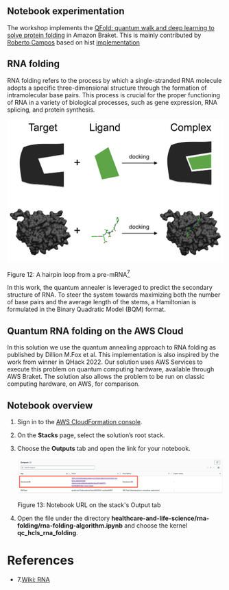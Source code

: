 ## Notebook experimentation

The workshop implements the [QFold: quantum walk and deep learning to solve protein folding](https://iopscience.iop.org/article/10.1088/2058-9565/ac4f2f) in
 Amazon Braket. This is mainly contributed by [Roberto Campos](https://github.com/roberCO) based on hist [implementation](https://iopscience.iop.org/article/10.1088/2058-9565/ac4f2f)

## RNA folding

RNA folding refers to the process by which a single-stranded RNA molecule adopts a specific three-dimensional structure through the formation of intramolecular base pairs. This process is crucial for the proper functioning of RNA in a variety of biological processes, such as gene expression, RNA splicing, and protein synthesis.


![RNA](../../images/molecule-docking.png)

Figure 12: A hairpin loop from a pre-mRNA[<sup>7</sup>](#wiki-rna)

In this work, the quantum annealer is leveraged to predict the secondary structure of RNA. 
To steer the system towards maximizing both the number of base pairs and the average length of the stems, 
a Hamiltonian is formulated in the Binary Quadratic Model (BQM) format.

## Quantum RNA folding on the AWS Cloud

In this solution we use the quantum annealing approach to RNA folding as published by Dillion M.Fox et al. This implementation is also inspired by the work from 
winner in QHack 2022. Our solution uses AWS Services to execute this problem on quantum computing hardware, available through AWS Braket. 
The solution also allows the problem to be run on classic computing hardware, on AWS, for comparison.

## Notebook overview

1. Sign in to the [AWS CloudFormation console](https://console.aws.amazon.com/cloudformation/home?). 
2. On the **Stacks** page, select the solution’s root stack. 
3. Choose the **Outputs** tab and open the link for your notebook.

    ![deployment output](../../images/deploy_output_notebook.png)

    Figure 13: Notebook URL on the stack's Output tab

4. Open the file under the directory **healthcare-and-life-science/rna-folding/rna-folding-algorithm.ipynb** and choose the kernel **qc_hcls_rna_folding**.




# References
<div id='wiki-rna'></div>

- 7.[Wiki: RNA](https://en.wikipedia.org/wiki/RNA)
